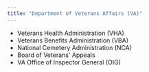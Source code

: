 ```yaml
---
title: "Department of Veterans Affairs (VA)"
---
```



- Veterans Health Administration (VHA)
- Veterans Benefits Administration (VBA)
- National Cemetery Administration (NCA)
- Board of Veterans' Appeals
- VA Office of Inspector General (OIG)
